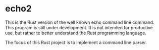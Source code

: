 # echo2

This is the Rust version of the well known echo command line command. This program is still under development. It is not intended for productive use, but rather to better understand the Rust programming language.

The focus of this Rust project is to implement a command line parser.

